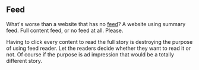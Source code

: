 ## Feed

What's worse than a website that has no [feed](http://en.wikipedia.org/wiki/Web_feed)? A website using summary feed. Full content feed, or no feed at all. Please. 

Having to click every content to read the full story is destroying the purpose of using feed reader. Let the readers decide whether they want to read it or not. Of course if the purpose is ad impression that would be a totally different story.

<!-- {"time": "2008-08-14 10:00:03", "title": "Feed"} -->
